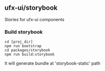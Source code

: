 ## ufx-ui/storybook

Stories for ufx-ui components

### Build storybook

```
cd [proj_dir]
npm run bootstrap
cd packages/storybook
npm run build:storybook
```

It will generate bundle at 'storybook-static' path
